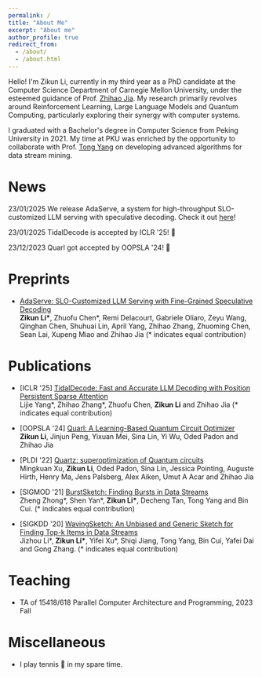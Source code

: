```yaml
---
permalink: /
title: "About Me"
excerpt: "About me"
author_profile: true
redirect_from: 
  - /about/
  - /about.html
---
```


Hello! I'm Zikun Li, currently in my third year as a PhD candidate at the Computer Science Department of Carnegie Mellon University, under the esteemed guidance of Prof. [Zhihao Jia](https://www.cs.cmu.edu/~zhihaoj2/). My research primarily revolves around Reinforcement Learning, Large Language Models and Quantum Computing, particularly exploring their synergy with computer systems.

I graduated with a Bachelor's degree in Computer Science from Peking University in 2021. My time at PKU was enriched by the opportunity to collaborate with Prof. [Tong Yang](http://net.pku.edu.cn/~yangtong/) on developing advanced algorithms for data stream mining.

# News

23/01/2025 We release AdaServe, a system for high-throughput SLO-customized LLM serving with speculative decoding. Check it out [here](https://arxiv.org/abs/2501.12162v1)!

23/01/2025 TidalDecode is accepted by ICLR '25! &#127882;

23/12/2023 Quarl got accepted by OOPSLA '24! &#127882;

# Preprints

- [AdaServe: SLO-Customized LLM Serving with Fine-Grained Speculative Decoding](https://arxiv.org/abs/2501.12162v1)<br>
  <b>Zikun Li\*</b>, Zhuofu Chen\*, Remi Delacourt, Gabriele Oliaro, Zeyu Wang, Qinghan Chen, Shuhuai Lin, April Yang, Zhihao Zhang, Zhuoming Chen, Sean Lai, Xupeng Miao and Zhihao Jia (\* indicates equal contribution)



# Publications

- \[ICLR '25\] [TidalDecode: Fast and Accurate LLM Decoding with Position Persistent Sparse Attention](https://arxiv.org/abs/2410.05076)  
  Lijie Yang\*, Zhihao Zhang\*, Zhuofu Chen, <b>Zikun Li</b> and Zhihao Jia (\* indicates equal contribution)

- \[OOPSLA '24\] [Quarl: A Learning-Based Quantum Circuit Optimizer](https://arxiv.org/abs/2307.10120)  
  <b>Zikun Li</b>, Jinjun Peng, Yixuan Mei, Sina Lin, Yi Wu, Oded Padon and Zhihao Jia

- \[PLDI '22\] [Quartz: superoptimization of Quantum circuits](https://dl.acm.org/doi/pdf/10.1145/3519939.3523433)  
  Mingkuan Xu, <b>Zikun Li</b>, Oded Padon, Sina Lin, Jessica Pointing, Auguste Hirth, Henry Ma, Jens Palsberg, Alex Aiken, Umut A Acar and Zhihao Jia

- \[SIGMOD '21\] [BurstSketch: Finding Bursts in Data Streams](https://dl.acm.org/doi/abs/10.1145/3448016.3452775)  
  Zheng Zhong\*, Shen Yan\*, <b>Zikun Li\*</b>, Decheng Tan, Tong Yang and Bin Cui. (\* indicates equal contribution)

- \[SIGKDD '20\] [WavingSketch: An Unbiased and Generic Sketch for Finding Top-k Items in Data Streams](https://dl.acm.org/doi/abs/10.1145/3394486.3403208)  
  Jizhou Li\*, <b>Zikun Li\*</b>, Yifei Xu\*, Shiqi Jiang, Tong Yang, Bin Cui, Yafei Dai and Gong Zhang. (\* indicates equal contribution)  

# Teaching

- TA of 15418/618 Parallel Computer Architecture and Programming, 2023 Fall 

# Miscellaneous

- I play tennis &#129358; in my spare time.